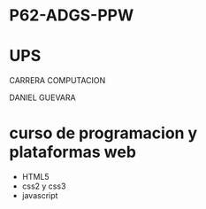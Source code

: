 # P62-ADGS-PPW
# UPS 

 CARRERA COMPUTACION

 DANIEL GUEVARA 

# curso de programacion y plataformas web

- HTML5
- css2 y css3
- javascript 
